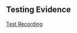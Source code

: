 ## Testing Evidence
[Test Recording](https://alumnosuady-my.sharepoint.com/:v:/g/personal/a18016309_alumnos_uady_mx/EaW9fBn8VeVEtG-hL9gx1CIBPnYZ63xyq0IUZVfkBITjgA?e=VzxHw1)